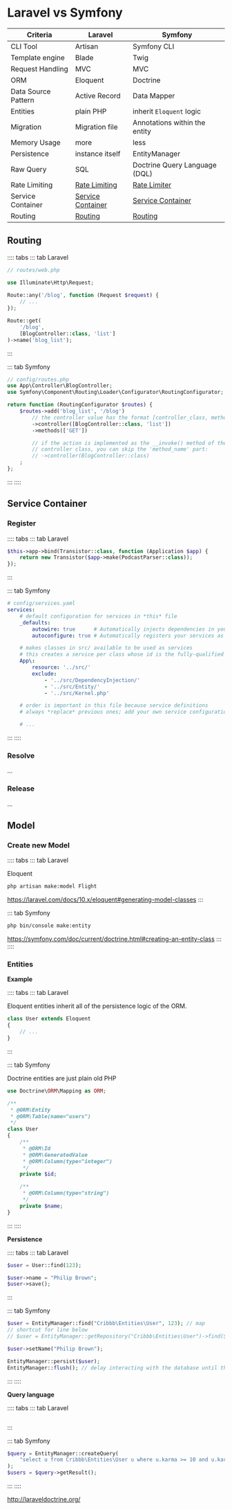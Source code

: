 # Laravel vs Symfony

Criteria | Laravel | Symfony 
---------| --------| --------
CLI Tool | Artisan |  Symfony CLI
Template engine | Blade | Twig
Request Handling | MVC | MVC
ORM    | Eloquent  | Doctrine 
Data Source Pattern |  Active Record  | Data Mapper
Entities | plain PHP | inherit `Eloquent` logic 
Migration | Migration file  | Annotations within the entity 
Memory Usage  |  more | less
Persistence  | instance itself | EntityManager 
Raw Query | SQL | Doctrine Query Language (DQL)
Rate Limiting | [Rate Limiting](https://laravel.com/docs/master/rate-limiting) | [Rate Limiter](https://symfony.com/doc/current/rate_limiter.html)
Service Container | [Service Container](https://laravel.com/docs/master/container) | [Service Container](https://symfony.com/doc/current/service_container.html)
Routing | [Routing](https://laravel.com/docs/master/routing) | [Routing](https://symfony.com/doc/current/routing.html)

## Routing

:::: tabs
::: tab Laravel
```php
// routes/web.php

use Illuminate\Http\Request;
 
Route::any('/blog', function (Request $request) {
    // ...
});

Route::get(
    '/blog',
    [BlogController::class, 'list']
)->name('blog_list');
```
:::

::: tab Symfony
```php
// config/routes.php
use App\Controller\BlogController;
use Symfony\Component\Routing\Loader\Configurator\RoutingConfigurator;

return function (RoutingConfigurator $routes) {
    $routes->add('blog_list', '/blog')
        // the controller value has the format [controller_class, method_name]
        ->controller([BlogController::class, 'list'])
        ->methods(['GET'])

        // if the action is implemented as the __invoke() method of the
        // controller class, you can skip the 'method_name' part:
        // ->controller(BlogController::class)
    ;
};
```
:::
::::


## Service Container 

### Register

:::: tabs
::: tab Laravel
```php
$this->app->bind(Transistor::class, function (Application $app) {
    return new Transistor($app->make(PodcastParser::class));
});
```
:::

::: tab Symfony
```yaml
# config/services.yaml
services:
    # default configuration for services in *this* file
    _defaults:
        autowire: true      # Automatically injects dependencies in your services.
        autoconfigure: true # Automatically registers your services as commands, event subscribers, etc.

    # makes classes in src/ available to be used as services
    # this creates a service per class whose id is the fully-qualified class name
    App\:
        resource: '../src/'
        exclude:
            - '../src/DependencyInjection/'
            - '../src/Entity/'
            - '../src/Kernel.php'

    # order is important in this file because service definitions
    # always *replace* previous ones; add your own service configuration below

    # ...
```
:::
::::

### Resolve
...

### Release
... 


## Model 

### Create new Model

:::: tabs
::: tab Laravel

Eloquent
```sh
php artisan make:model Flight
```

https://laravel.com/docs/10.x/eloquent#generating-model-classes
:::

::: tab Symfony
```sh
php bin/console make:entity
```

https://symfony.com/doc/current/doctrine.html#creating-an-entity-class
:::
::::

### Entities

**Example**

:::: tabs
::: tab Laravel

Eloquent entities inherit all of the persistence logic of the ORM.

```php
class User extends Eloquent
{
    // ...
}

```
:::

::: tab Symfony

Doctrine entities are just plain old PHP 

```php
use Doctrine\ORM\Mapping as ORM;

/**
 * @ORM\Entity
 * @ORM\Table(name="users")
 */
class User
{
    /**
     * @ORM\Id
     * @ORM\GeneratedValue
     * @ORM\Column(type="integer")
     */
    private $id;

    /**
     * @ORM\Column(type="string")
     */
    private $name;
}
```
:::
::::


**Persistence**

:::: tabs
::: tab Laravel
```php
$user = User::find(123);

$user->name = "Philip Brown";
$user->save();
```
:::

::: tab Symfony
```php
$user = EntityManager::find("Cribbb\Entities\User", 123); // map 
// shortcut for line below
// $user = EntityManager::getRepository("Cribbb\Entities\User")->find($id);

$user->setName("Philip Brown");

EntityManager::persist($user);
EntityManager::flush(); // delay interacting with the database until the flush() method is called.
```
:::
::::

**Query language**

:::: tabs
::: tab Laravel
```php

```
:::

::: tab Symfony
```php
$query = EntityManager::createQuery(
    "select u from Cribbb\Entities\User u where u.karma >= 10 and u.karma <= 100"
);
$users = $query->getResult();
```
:::
::::

http://laraveldoctrine.org/
